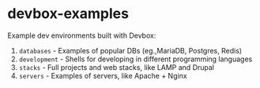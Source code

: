 # devbox-examples

Example dev environments built with Devbox:

1. `databases` - Examples of popular DBs (eg.,MariaDB, Postgres, Redis)
2. `development` - Shells for developing in different programming languages
2. `stacks` - Full projects and web stacks, like LAMP and Drupal
3. `servers` - Examples of servers, like Apache + Nginx
